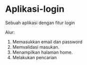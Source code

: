 # Aplikasi-login
Sebuah aplikasi dengan fitur login

Alur:
1. Memasukkan email dan password
2. Memvalidasi masukan.
3. Menampilkan halaman home.
4. Melakukan pencarian
